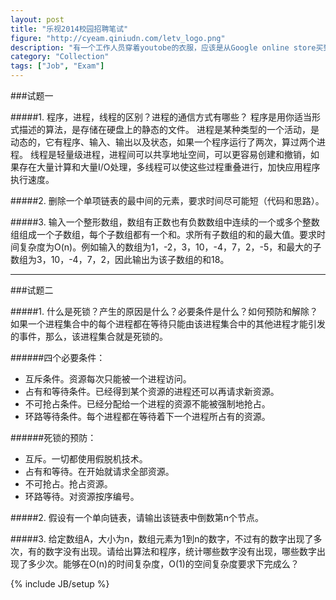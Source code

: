 ```yaml
---
layout: post
title: "乐视2014校园招聘笔试"
figure: "http://cyeam.qiniudn.com/letv_logo.png"
description: "有一个工作人员穿着youtobe的衣服，应该是从Google online store买到的，看着挺牛逼的，^_^。公司目前在发展乐视盒子和乐视电视，进军客厅。"
category: "Collection"
tags: ["Job", "Exam"]
---
```


###试题一

#####1. 程序，进程，线程的区别？进程的通信方式有哪些？
程序是用你适当形式描述的算法，是存储在硬盘上的静态的文件。
进程是某种类型的一个活动，是动态的，它有程序、输入、输出以及状态，如果一个程序运行了两次，算过两个进程。
线程是轻量级进程，进程间可以共享地址空间，可以更容易创建和撤销，如果存在大量计算和大量I/O处理，多线程可以使这些过程重叠进行，加快应用程序执行速度。

#####2. 删除一个单项链表的最中间的元素，要求时间尽可能短（代码和思路）。

#####3. 输入一个整形数组，数组有正数也有负数数组中连续的一个或多个整数组组成一个子数组，每个子数组都有一个和。求所有子数组的和的最大值。要求时间复杂度为O(n)。例如输入的数组为1，-2，3，10，-4，7，2，-5，和最大的子数组为3，10，-4，7，2，因此输出为该子数组的和18。

---

###试题二

#####1. 什么是死锁？产生的原因是什么？必要条件是什么？如何预防和解除？
如果一个进程集合中的每个进程都在等待只能由该进程集合中的其他进程才能引发的事件，那么，该进程集合就是死锁的。

######四个必要条件：
+ 互斥条件。资源每次只能被一个进程访问。
+ 占有和等待条件。已经得到某个资源的进程还可以再请求新资源。
+ 不可抢占条件。已经分配给一个进程的资源不能被强制地抢占。
+ 环路等待条件。每个进程都在等待着下一个进程所占有的资源。

######死锁的预防：
+ 互斥。一切都使用假脱机技术。
+ 占有和等待。在开始就请求全部资源。
+ 不可抢占。抢占资源。
+ 环路等待。对资源按序编号。

#####2. 假设有一个单向链表，请输出该链表中倒数第n个节点。

#####3. 给定数组A，大小为n，数组元素为1到n的数字，不过有的数字出现了多次，有的数字没有出现。请给出算法和程序，统计哪些数字没有出现，哪些数字出现了多少次。能够在O(n)的时间复杂度，O(1)的空间复杂度要求下完成么？

{% include JB/setup %}
